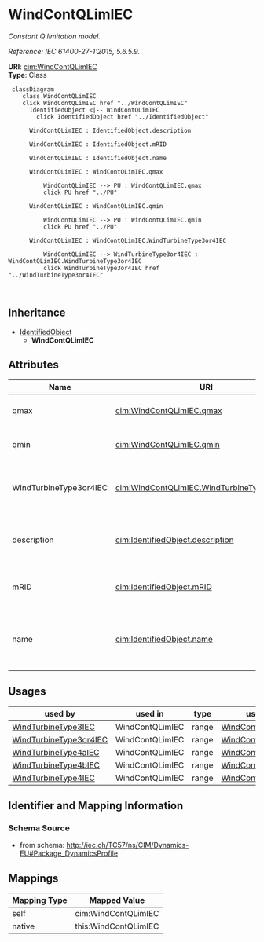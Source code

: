# WindContQLimIEC


_Constant Q limitation model._

_Reference: IEC 61400-27-1:2015, 5.6.5.9._





**URI**: [cim:WindContQLimIEC](http://iec.ch/TC57/CIM100#WindContQLimIEC)<br />
**Type**: Class




```mermaid
 classDiagram
    class WindContQLimIEC
    click WindContQLimIEC href "../WindContQLimIEC"
      IdentifiedObject <|-- WindContQLimIEC
        click IdentifiedObject href "../IdentifiedObject"
      
      WindContQLimIEC : IdentifiedObject.description
        
      WindContQLimIEC : IdentifiedObject.mRID
        
      WindContQLimIEC : IdentifiedObject.name
        
      WindContQLimIEC : WindContQLimIEC.qmax
        
          WindContQLimIEC --> PU : WindContQLimIEC.qmax
          click PU href "../PU"
        
      WindContQLimIEC : WindContQLimIEC.qmin
        
          WindContQLimIEC --> PU : WindContQLimIEC.qmin
          click PU href "../PU"
        
      WindContQLimIEC : WindContQLimIEC.WindTurbineType3or4IEC
        
          WindContQLimIEC --> WindTurbineType3or4IEC : WindContQLimIEC.WindTurbineType3or4IEC
          click WindTurbineType3or4IEC href "../WindTurbineType3or4IEC"
        
      
```





## Inheritance
* [IdentifiedObject](IdentifiedObject.md)
    * **WindContQLimIEC**



## Attributes


| Name | URI | Cardinality and Range | Description | Inheritance |
| ---  | --- | --- | --- | --- |
| qmax | [cim:WindContQLimIEC.qmax](http://iec.ch/TC57/CIM100#WindContQLimIEC.qmax) | 1 <br />  [PU](PU.md)  | Maximum reactive power (<i>q</i><i><sub>max</sub></i>) (&gt; WindContQLimIEC | direct |
| qmin | [cim:WindContQLimIEC.qmin](http://iec.ch/TC57/CIM100#WindContQLimIEC.qmin) | 1 <br />  [PU](PU.md)  | Minimum reactive power (<i>q</i><i><sub>min</sub></i>) (&lt; WindContQLimIEC | direct |
| WindTurbineType3or4IEC | [cim:WindContQLimIEC.WindTurbineType3or4IEC](http://iec.ch/TC57/CIM100#WindContQLimIEC.WindTurbineType3or4IEC) | 0..1 <br />  [WindTurbineType3or4IEC](WindTurbineType3or4IEC.md)  | Wind generator type 3 or type 4 model with which this constant Q limitation m... | direct |
| description | [cim:IdentifiedObject.description](http://iec.ch/TC57/CIM100#IdentifiedObject.description) | 0..1 <br />  string  | The description is a free human readable text describing or naming the object | [IdentifiedObject](IdentifiedObject.md) |
| mRID | [cim:IdentifiedObject.mRID](http://iec.ch/TC57/CIM100#IdentifiedObject.mRID) | 1 <br />  string  | Master resource identifier issued by a model authority | [IdentifiedObject](IdentifiedObject.md) |
| name | [cim:IdentifiedObject.name](http://iec.ch/TC57/CIM100#IdentifiedObject.name) | 0..1 <br />  string  | The name is any free human readable and possibly non unique text naming the o... | [IdentifiedObject](IdentifiedObject.md) |





## Usages

| used by | used in | type | used |
| ---  | --- | --- | --- |
| [WindTurbineType3IEC](WindTurbineType3IEC.md) | WindContQLimIEC | range | [WindContQLimIEC](WindContQLimIEC.md) |
| [WindTurbineType3or4IEC](WindTurbineType3or4IEC.md) | WindContQLimIEC | range | [WindContQLimIEC](WindContQLimIEC.md) |
| [WindTurbineType4aIEC](WindTurbineType4aIEC.md) | WindContQLimIEC | range | [WindContQLimIEC](WindContQLimIEC.md) |
| [WindTurbineType4bIEC](WindTurbineType4bIEC.md) | WindContQLimIEC | range | [WindContQLimIEC](WindContQLimIEC.md) |
| [WindTurbineType4IEC](WindTurbineType4IEC.md) | WindContQLimIEC | range | [WindContQLimIEC](WindContQLimIEC.md) |






## Identifier and Mapping Information







### Schema Source


* from schema: http://iec.ch/TC57/ns/CIM/Dynamics-EU#Package_DynamicsProfile





## Mappings

| Mapping Type | Mapped Value |
| ---  | ---  |
| self | cim:WindContQLimIEC |
| native | this:WindContQLimIEC |




